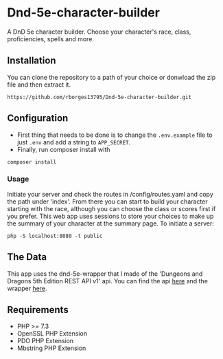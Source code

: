 # Dnd-5e-character-builder
A DnD 5e character builder. Choose your character's race, class, proficiencies, spells and more.
## Installation
You can clone the repository to a path of your choice or donwload the zip file and then extract it.
```
https://github.com/rborges13795/Dnd-5e-character-builder.git
```
## Configuration
- First thing that needs to be done is to change the `.env.example` file to just `.env` and add a string to `APP_SECRET`.
- Finally, run composer install with
```
composer install 
```
### Usage
Initiate your server and check the routes in /config/routes.yaml and copy the path under 'index'. From there you can start to build your character starting with the race, although
you can choose the class or scores first if you prefer. This web app uses sessions to store your choices to make up the summary of your character at the summary page.
To initiate a server:
```
php -S localhost:8080 -t public
```
## The Data
This app uses the dnd-5e-wrapper that I made of the 'Dungeons and Dragons 5th Edition REST API v1' api. 
You can find the api [here](https://www.programmableweb.com/api/dungeons-and-dragons-5th-edition-rest-api-v1) and the wrapper [here](https://github.com/rborges13795/dnd-5e-wrapper).
## Requirements
- PHP >= 7.3
- OpenSSL PHP Extension
- PDO PHP Extension
- Mbstring PHP Extension
